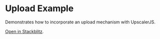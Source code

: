# Upload Example

Demonstrates how to incorporate an upload mechanism with UpscalerJS.

<a href="https://stackblitz.com/github/thekevinscott/upscalerjs/tree/main/examples/upload?file=index.js&title=UpscalerJS: Upload Example">Open in Stackblitz</a>.